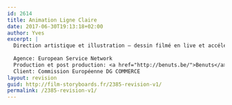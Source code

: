 ```yaml
---
id: 2614
title: Animation Ligne Claire
date: 2017-06-30T19:13:18+02:00
author: Yves
excerpt: |
  Direction artistique et illustration — dessin filmé en live et accéléré en post production
  
  Agence: European Service Network
  Production et post production: <a href="http://benuts.be/">Benuts</a>
  Client: Commission Européenne DG COMMERCE
layout: revision
guid: http://film-storyboards.fr/2385-revision-v1/
permalink: /2385-revision-v1/
---
```

